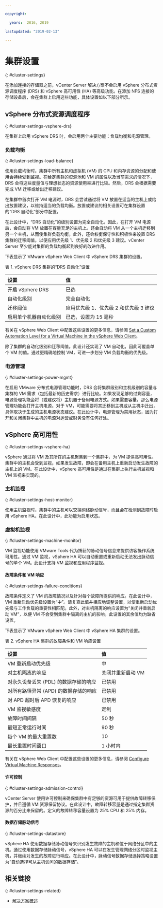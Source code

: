 ```yaml
---

copyright:

  years:  2016, 2019

lastupdated: "2019-02-13"

---
```


# 集群设置
{: #cluster-settings}

在添加连接的存储器之前，vCenter Server 解决方案不会启用 vSphere 分布式资源调度程序 (DRS) 和 vSphere 高可用性 (HA) 等高级功能。在添加 NFS 连接的存储设备后，会在集群上启用这些功能，具体设置如以下部分所示。

## vSphere 分布式资源调度程序
{: #cluster-settings-vsphere-drs}

在集群上启用 vSphere DRS 时，会启用两个主要功能：负载均衡和电源管理。

### 负载均衡
{: #cluster-settings-load-balance}

使用负载均衡时，集群中所有主机和虚拟机 (VM) 的 CPU 和内存资源的分配和使用会持续受到监视。在给定集群的资源池和 VM 的属性以及当前需求的情况下，DRS 会将这些度量值与理想状态的资源使用率进行比较。然后，DRS 会根据需要完成 VM 迁移或给出迁移建议。

在集群中首次打开 VM 电源时，DRS 会尝试通过将 VM 放置在适当的主机上或给出放置建议，以维持适当的负载均衡。放置或建议的相关设置可在集群设置的“DRS 自动化”部分中配置。

在此设计中，“DRS 自动化”的级别设置为完全自动化。因此，在打开 VM 电源后，会自动将 VM 放置在容量充足的主机上。还会自动将 VM 从一个主机迁移到另一个主机，从而使集群负载均衡。此外，还会权衡保守性和积极性来设置 DRS 集群的迁移阈值，以便应用优先级 1、优先级 2 和优先级 3 建议。vCenter Server 至少能对集群的负载均衡起到良好的改进作用。

下表显示了 VMware vSphere Web Client 中 vSphere DRS 集群的设置。

表 1. vSphere DRS 集群的“DRS 自动化”设置

|设置|值|
|:------------------- |:------ |
|开启 vSphere DRS|已选|
|自动化级别|完全自动化|
|迁移阈值|应用优先级 1、优先级 2 和优先级 3 建议|
|启用单个机器自动化级别|已选，设置为 15 毫秒|

有关在 vSphere Web Client 中配置这些设置的更多信息，请参阅 [Set a Custom Automation Level for a Virtual Machine in the vSphere Web Client](https://docs.vmware.com/en/VMware-vSphere/5.5/com.vmware.vsphere.resmgmt.doc/GUID-C21C0609-923B-46FB-920C-887F00DBCAB9.html)。

除了集群的自动化级别和迁移阈值，此设计还实现了 VM 自动化，因此可覆盖单个 VM 的值。通过更精确地控制 VM，可进一步划分 VM 负载均衡的优先级。

### 电源管理
{: #cluster-settings-power-mgmt}

在启用 VMware 分布式电源管理功能时，DRS 会将集群级别和主机级别的容量与集群的 VM 需求（包括最新的历史需求）进行比较。如果发现足够的过剩容量，电源管理功能会将（或建议将）主机置于备用电源方式。如果需要容量，那么电源管理功能会打开主机电源。对于 VM，可能需要将其迁移到主机或从主机中迁出，具体取决于生成的主机电源状态建议。在此设计中，电源管理为禁用状态，因为打开和关闭集群中主机的电源对运营或财务没有任何好处。

## vSphere 高可用性
{: #cluster-settings-vsphere-ha}

vSphere 通过将 VM 及其所在的主机聚集到一个集群中，为 VM 提供高可用性。集群中的主机会受到监视，如果发生故障，即会在备用主机上重新启动发生故障的主机上的 VM。在此设计中，vSphere 高可用性是通过在集群上执行主机监视和 VM 监视来实现的。

### 主机监视
{: #cluster-settings-host-monitor}

使用主机监视时，集群中的主机可以交换网络脉动信号，而且会在检测到故障时启用 vSphere HA。在此设计中，此功能为启用状态。

### 虚拟机监视
{: #cluster-settings-machine-monitor}

VM 监视功能使用 VMware Tools 代为捕获的脉动信号信息来提供访客操作系统可用性。通过 VM 监视，vSphere HA 可以自动重置或重新启动无法发出脉动信号的单个 VM。此设计支持 VM 监视和应用程序监视。

#### 故障条件和 VM 响应
{: #cluster-settings-failure-conditions}

故障条件定义了 VM 的故障情况以及针对每个故障所提供的响应。在此设计中，VM 重新启动优先级设置为“中”。请复查此值并相应地调整设置，以使重新启动优先级与工作负载的重要性相匹配。此外，对主机隔离的响应设置为“关闭并重新启动 VM”，以便 VM 不会受到集群中隔离的主机的影响。此设置的其余值均为缺省设置。

下表显示了 VMware vSphere Web Client 中 vSphere HA 集群的设置。

表 2. vSphere HA 集群的故障条件和 VM 响应设置

|设置|值|
|:------------------- |:------ |
|VM 重新启动优先级|中|
|对主机隔离的响应|关闭并重新启动 VM|
|对永久设备丢失 (PDL) 的数据存储的响应|已禁用|
|对所有路径异常 (APD) 的数据存储的响应|已禁用|
|对 APD 超时后 APD 恢复的响应|已禁用|
|VM 监视敏感度|定制|
|故障时间间隔|50 秒|
|最短正常运行时间|90 秒|
|每个 VM 的最大重置数|10|
|最长重置时间窗口|1 小时内|

有关在 vSphere Web Client 中配置这些设置的更多信息，请参阅 [Configure Virtual Machine Responses](https://docs.vmware.com/en/VMware-vSphere/6.0/com.vmware.vsphere.avail.doc/GUID-3DAED2B1-55B8-4877-BD0F-BC57C10A516C.html)。

#### 许可控制
{: #cluster-settings-admission-control}

vCenter Server 使用许可控制来确保集群中有足够的资源可用于提供故障转移保护，并且遵循 VM 资源保留协议。在此设计中，故障转移容量是通过指定集群资源的百分比来保留的。定义的故障转移容量设置为 25% CPU 和 25% 内存。

#### 数据存储脉动信号
{: #cluster-settings-datastore}

vSphere HA 使用数据存储脉动信号来识别发生故障的主机和位于网络分区中的主机。通过使用数据存储脉动信号，vSphere HA 可以在发生管理网络分区时监视主机，并继续对发生的故障进行响应。在此设计中，脉动信号数据存储选择策略设置为“自动选择可从主机访问的数据存储”。

## 相关链接
{: #cluster-settings-related}

* [解决方案概述](/docs/services/vmwaresolutions/archiref/solution?topic=vmware-solutions-solution_overview)
